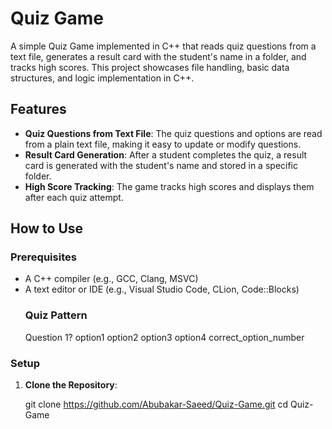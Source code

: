 # Quiz Game

A simple Quiz Game implemented in C++ that reads quiz questions from a text file, generates a result card with the student's name in a folder, and tracks high scores. This project showcases file handling, basic data structures, and logic implementation in C++.

## Features

- **Quiz Questions from Text File**: The quiz questions and options are read from a plain text file, making it easy to update or modify questions.
- **Result Card Generation**: After a student completes the quiz, a result card is generated with the student's name and stored in a specific folder.
- **High Score Tracking**: The game tracks high scores and displays them after each quiz attempt.

## How to Use

### Prerequisites

- A C++ compiler (e.g., GCC, Clang, MSVC)
- A text editor or IDE (e.g., Visual Studio Code, CLion, Code::Blocks)
  ### Quiz Pattern
    Question 1?
      option1
      option2
      option3
      option4
      correct_option_number

### Setup

1. **Clone the Repository**:

   git clone https://github.com/Abubakar-Saeed/Quiz-Game.git
   cd Quiz-Game
